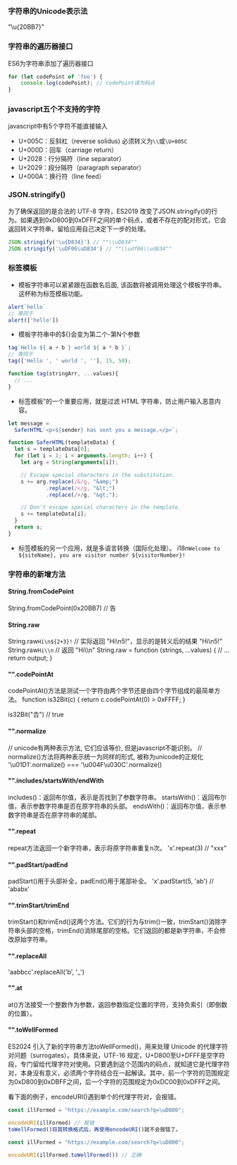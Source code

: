 ### 字符串的Unicode表示法
"\u{20BB7}"

### 字符串的遍历器接口
ES6为字符串添加了遍历器接口
```javascript
for (let codePoint of 'foo') {
    console.log(codePoint); // codePoint译为码点
}
```

### javascript五个不支持的字符
javascript中有5个字符不能直接输入
- U+005C：反斜杠（reverse solidus)       必须转义为`\\`或`\U+005C`
- U+000D：回车（carriage return）
- U+2028：行分隔符（line separator）
- U+2029：段分隔符（paragraph separator）
- U+000A：换行符（line feed）

### JSON.stringify()
为了确保返回的是合法的 UTF-8 字符，ES2019 改变了JSON.stringify()的行为。如果遇到0xD800到0xDFFF之间的单个码点，或者不存在的配对形式，它会返回转义字符串，留给应用自己决定下一步的处理。
```javascript
JSON.stringify('\u{D834}') // ""\\uD834""
JSON.stringify('\uDF06\uD834') // ""\\udf06\\ud834""
```

### 标签模板
- 模板字符串可以紧紧跟在函数名后面, 该函数将被调用处理这个模板字符串。这杯称为标签模板功能。
```javascript
alert`hello`
// 等同于
alert(['hello'])
```
- 模板字符串中的${}会变为第二个-第N个参数
```javascript
tag`Hello ${ a + b } world ${ a * b }`;
// 等同于
tag(['Hello ', ' world ', ''], 15, 50);

function tag(stringArr, ...values){
  // ...
}
```
- 标签模板”的一个重要应用，就是过滤 HTML 字符串，防止用户输入恶意内容。
```javascript
let message =
  SaferHTML`<p>${sender} has sent you a message.</p>`;

function SaferHTML(templateData) {
  let s = templateData[0];
  for (let i = 1; i < arguments.length; i++) {
    let arg = String(arguments[i]);

    // Escape special characters in the substitution.
    s += arg.replace(/&/g, "&amp;")
            .replace(/</g, "&lt;")
            .replace(/>/g, "&gt;");

    // Don't escape special characters in the template.
    s += templateData[i];
  }
  return s;
}
```
- 标签模板的另一个应用，就是多语言转换（国际化处理）。
i18n`Welcome to ${siteName}, you are visitor number ${visitorNumber}!`

### 字符串的新增方法
#### String.fromCodePoint
String.fromCodePoint(0x20BB7)
// 告

#### String.raw
String.raw`Hi\n${2+3}!`
// 实际返回 "Hi\\n5!"，显示的是转义后的结果 "Hi\n5!"
String.raw`Hi\\n`
// 返回 "Hi\\\\n"
String.raw = function (strings, ...values) {
    // ...
  return output;
}

#### "".codePointAt
codePointAt()方法是测试一个字符由两个字节还是由四个字节组成的最简单方法。
function is32Bit(c) {
  return c.codePointAt(0) > 0xFFFF;
}

is32Bit("𠮷") // true

#### "".normalize
// unicode有两种表示方法, 它们应该等价, 但是javascript不能识别。
// normalize()方法将两种表示统一为同样的形式, 被称为unicode的正规化
'\u01D1'.normalize() === '\u004F\u030C'.normalize()

#### "".includes/startsWith/endWith
includes()：返回布尔值，表示是否找到了参数字符串。
startsWith()：返回布尔值，表示参数字符串是否在原字符串的头部。
endsWith()：返回布尔值，表示参数字符串是否在原字符串的尾部。

#### "".repeat
repeat方法返回一个新字符串，表示将原字符串重复n次。
'x'.repeat(3) // "xxx"

#### "".padStart/padEnd
padStart()用于头部补全，padEnd()用于尾部补全。
'x'.padStart(5, 'ab') // 'ababx'

#### "".trimStart/trimEnd
trimStart()和trimEnd()这两个方法。它们的行为与trim()一致，trimStart()消除字符串头部的空格，trimEnd()消除尾部的空格。它们返回的都是新字符串，不会修改原始字符串。

#### "".replaceAll
'aabbcc'.replaceAll('b', '_')

#### "".at
at()方法接受一个整数作为参数，返回参数指定位置的字符，支持负索引（即倒数的位置）。

#### "".toWellFormed
ES2024 引入了新的字符串方法toWellFormed()，用来处理 Unicode 的代理字符对问题（surrogates）。具体来说，UTF-16 规定，U+D800至U+DFFF是空字符段，专门留给代理字符对使用。只要遇到这个范围内的码点，就知道它是代理字符对，本身没有意义，必须两个字符结合在一起解读。其中，前一个字符的范围规定为0xD800到0xDBFF之间，后一个字符的范围规定为0xDC00到0xDFFF之间。

看下面的例子，encodeURI()遇到单个的代理字符对，会报错。
```javascript
const illFormed = "https://example.com/search?q=\uD800";

encodeURI(illFormed) // 报错
toWellFormed()将其转换格式后，再使用encodeURI()就不会报错了。

const illFormed = "https://example.com/search?q=\uD800";

encodeURI(illFormed.toWellFormed()) // 正确
```